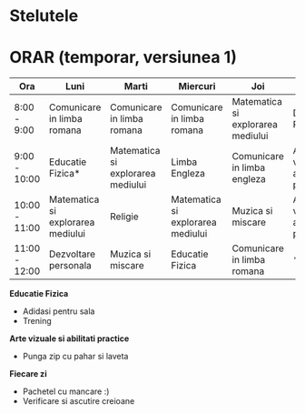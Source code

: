 # Stelutele

# ORAR (temporar, versiunea 1)

| Ora    | Luni   | Marti  | Miercuri | Joi   | Vineri |
| ------ | ------ | -------- | ------| ------ | ------ |
| 8:00 - 9:00 |Comunicare in limba romana | Comunicare in limba romana| Comunicare in limba romana | Matematica si explorarea mediului | Dezvoltare Personala |
| 9:00 - 10:00 | Educatie Fizica* | Matematica si explorarea mediului | Limba Engleza | Comunicare in limba engleza | Arte vizuale si abilitati practice** |
| 10:00 - 11:00 | Matematica si explorarea mediului | Religie | Matematica si explorarea mediului | Muzica si miscare | Arte vizuale si abilitati practice** |
|11:00 - 12:00| Dezvoltare personala | Muzica si miscare | Educatie Fizica | Comunicare in limba romana | * |

**Educatie Fizica**
* Adidasi pentru sala
* Trening

**Arte vizuale si abilitati practice**
* Punga zip cu pahar si laveta

**Fiecare zi**
* Pachetel cu mancare :)
* Verificare si ascutire creioane
